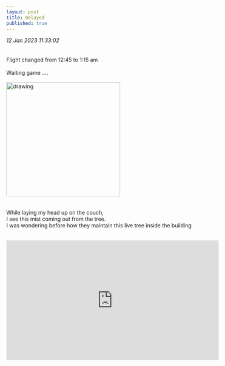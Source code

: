 ```yaml
---
layout: post
title: Delayed
published: true
---
```

_12 Jan 2023 11:33:02_
<br>
<br>
<br>
Flight changed from 12:45 to 1:15 am 
<br>
<br>
Waiting game ....
<br>
<br>
<img src="https://drive.google.com/uc?export=view&id=15Tn48Jlz8ctz2lECbNWByvTKW_JtD2cJ" alt="drawing" width="300"/>
<br>
<br>
<br>
While laying my head up on the couch,
<br>
I see this mist coming out from the tree.
<br>
I was wondering before how they maintain this live tree inside the building
<br>
<br>
<iframe width="560" height="315"
src="https://www.youtube.com/embed/tkJ7SkO80fU"
frameborder="0"
allow="accelerometer; autoplay; encrypted-media; gyroscope; picture-in-picture"
allowfullscreen></iframe>
